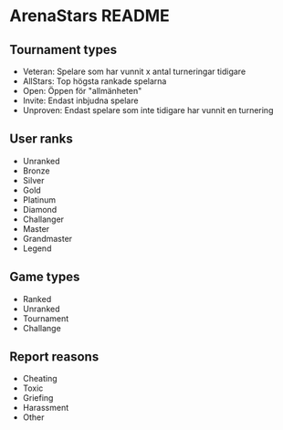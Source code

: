 # ArenaStars README

## **Tournament types**
- Veteran: Spelare som har vunnit x antal turneringar tidigare
- AllStars: Top högsta rankade spelarna 
- Open: Öppen för "allmänheten"
- Invite: Endast inbjudna spelare
- Unproven: Endast spelare som inte tidigare har vunnit en turnering
	
	
## **User ranks**
- Unranked
- Bronze
- Silver
- Gold
- Platinum
- Diamond
- Challanger
- Master
- Grandmaster
- Legend
	
	
## **Game types**
- Ranked
- Unranked
- Tournament
- Challange
	
	
## **Report reasons**
- Cheating
- Toxic
- Griefing
- Harassment
- Other